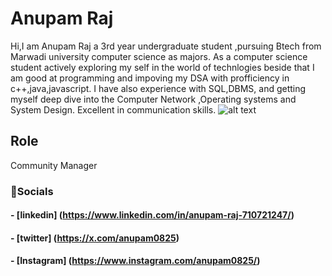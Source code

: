 # Anupam Raj




Hi,I am Anupam Raj a 3rd year undergraduate student ,pursuing Btech from Marwadi university computer science as majors. As a computer science student actively exploring my self in the world of technlogies beside that I am good at programming and impoving my DSA with profficiency in c++,java,javascript. I have also experience with SQL,DBMS, and getting myself deep dive into the Computer Network ,Operating systems and System Design.
Excellent in communication skills.
![alt text](Anupam.jpg)

## Role

Community Manager


### 🔗Socials
#### - [linkedin] (https://www.linkedin.com/in/anupam-raj-710721247/)
#### - [twitter]  (https://x.com/anupam0825)
#### - [Instagram]  (https://www.instagram.com/anupam0825/)

